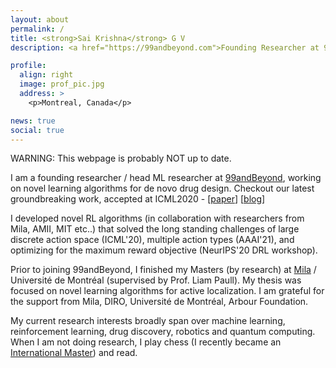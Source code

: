 ```yaml
---
layout: about
permalink: /
title: <strong>Sai Krishna</strong> G V
description: <a href="https://99andbeyond.com">Founding Researcher at 99andBeyond </a>

profile:
  align: right
  image: prof_pic.jpg
  address: >
    <p>Montreal, Canada</p>

news: true
social: true
---
```


WARNING: This webpage is probably NOT up to date.

I am a founding researcher / head ML researcher at [99andBeyond](https://99andbeyond.com), working on novel learning algorithms for 
de novo drug design. Checkout our latest groundbreaking work, accepted at ICML2020 - 
[[paper](https://arxiv.org/abs/2004.12485)]
[[blog](https://99andbeyond.com/blog.html)]

I developed novel RL algorithms (in collaboration with researchers from Mila, AMII, MIT etc..)
that solved the long standing challenges of large discrete 
action space (ICML'20), multiple action types (AAAI'21), and optimizing for the maximum
reward objective (NeurIPS'20 DRL workshop).


Prior to joining 99andBeyond, I finished my Masters (by research) at
[Mila](https://mila.quebec/en/) / Université de Montréal 
(supervised by Prof. Liam Paull).
My thesis was focused on novel learning algorithms for active localization.
I am grateful for the support from Mila, DIRO, Université de Montréal, Arbour Foundation.

My current research interests broadly span over machine learning,
reinforcement learning, drug discovery, robotics and quantum computing.
When I am not doing research, I play chess (I recently became an [International Master](https://ratings.fide.com/card.phtml?event=5028280)) and read.

